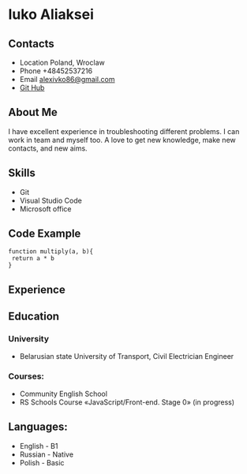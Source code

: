 # Iuko Aliaksei
## Contacts
* Location Poland, Wroclaw
* Phone +48452537216
* Email alexivko86@gmail.com
* [Git Hub](https://github.com/Aliaksei42/rsschool-cv/branches)
## About Me
I have excellent experience in troubleshooting different problems.  I can work in team and myself too.   A love to get new knowledge, make new contacts, and new aims.
## Skills
* Git
* Visual Studio Code
* Microsoft office
## Code Example
```
function multiply(a, b){
 return a * b
}
```
## Experience
## Education
### University 
* Belarusian state University of Transport, Civil Electrician Engineer
### Courses:
* Community English School
* RS Schools Course «JavaScript/Front-end. Stage 0» (in progress)
## Languages:
* English - B1
* Russian - Native
* Polish - Basic


